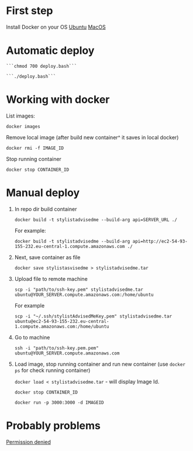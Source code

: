 # First step
Install Docker on your OS [Ubuntu](https://docs.docker.com/engine/installation/linux/docker-ce/ubuntu/) [MacOS](https://docs.docker.com/docker-for-mac/install/)

# Automatic deploy

    ```chmod 700 deploy.bash```

    ```./deploy.bash```

# Working with docker
List images:

```docker images```

Remove local image (after build new container^ it saves in local docker)

```docker rmi -f IMAGE_ID```

Stop running container

```docker stop CONTAINER_ID```

# Manual deploy
1. In repo dir build container

    ```docker build -t stylistadvisedme --build-arg api=SERVER_URL ./```

    For example:

    ```docker build -t stylistadvisedme --build-arg api=http://ec2-54-93-155-232.eu-central-1.compute.amazonaws.com ./```

2. Next, save container as file

    ```docker save stylistasvisedme > stylistadvisedme.tar```

3. Upload file to remote machine
    
    ```scp -i "path/to/ssh-key.pem" stylistadvisedme.tar ubuntu@YOUR_SERVER.compute.amazonaws.com:/home/ubuntu```

   For example
    
    ```scp -i "~/.ssh/stylistAdvisedMeKey.pem" stylistadvisedme.tar ubuntu@ec2-54-93-155-232.eu-central-1.compute.amazonaws.com:/home/ubuntu```

4. Go to machine 
    
    ```ssh -i "path/to/ssh-key.pem.pem" ubuntu@YOUR_SERVER.compute.amazonaws.com```

5. Load image, stop running container and run new container (use ```docker ps``` for check running container)
    
    ```docker load < stylistadvisedme.tar``` - will display Image Id.

    ```docker stop CONTAINER_ID```

    ```docker run -p 3000:3000 -d IMAGEID```

# Probably problems
[Permission denied](https://techoverflow.net/2017/03/01/solving-docker-permission-denied-while-trying-to-connect-to-the-docker-daemon-socket/)

